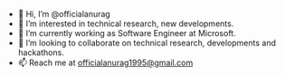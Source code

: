 - 👋 Hi, I’m @officialanurag
- 👀 I’m interested in technical research, new developments.
- 🌱 I’m currently working as Software Engineer at Microsoft.
- 💞️ I’m looking to collaborate on technical research, developments and hackathons.
- 📫 Reach me at officialanurag1995@gmail.com

<!---
officialanurag/officialanurag is a ✨ special ✨ repository because its `README.md` (this file) appears on your GitHub profile.
You can click the Preview link to take a look at your changes.
--->
